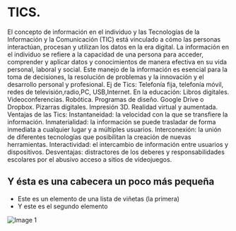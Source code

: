 <!DOCTYPE html>
<html>
<head>
    <title>Tecnologías de la Información y la Comunicación </title>
</head>
<body>
    <h1>TICS.</h1>
    <p>El concepto de información en el individuo y las Tecnologías de la Información y la Comunicación (TIC) está vinculado a cómo las personas interactúan, procesan y utilizan los datos en la era digital. La información en el individuo se refiere a la capacidad de una persona para acceder, comprender y aplicar datos y conocimientos de manera efectiva en su vida personal, laboral y social. Este manejo de la información es esencial para la toma de decisiones, la resolución de problemas y la innovación y el desarrollo personal y profesional.
        Ej de Tics: Telefonía fija, telefonía móvil, redes de televisión,radio,PC, USB,Internet.
        En la educación:                                                                                                                                                         Libros digitales.
Videoconferencias.
Robótica.
Programas de diseño.
Google Drive o Dropbox.
Pizarras digitales.
Impresión 3D.
Realidad virtual y aumentada.
        Ventajas de las Tics: Instantaneidad: la velocidad con la que se transfiere la información.
        Inmaterialidad: la información se puede trasladar de forma inmediata a cualquier lugar y a múltiples usuarios.
        Interconexión: la unión de diferentes tecnologías que posibilitan la creación de nuevas herramientas.
        Interactividad: el intercambio de información entre usuarios y dispositivos.
        Desventajas: distractores de los deberes y responsabilidades escolares por el abusivo acceso a sitios de vídeojuegos.
    </p>
    <h2>Y ésta es una cabecera un poco más pequeña</h2>
             <ul>
                   <li>Este es un elemento de una lista de viñetas (la primera)</li>
                   <li>Y este es el segundo elemento</li>
             </ul>
     <img src="https://www.google.com/url?sa=i&url=https%3A%2F%2Fwww.significados.com%2Ftic%2F&psig=AOvVaw1zHRiEmK7GzuHK-Kfitpib&ust=1730508648558000&source=images&cd=vfe&opi=89978449&ved=0CBQQjRxqFwoTCPjA-5z1uYkDFQAAAAAdAAAAABAE" alt="Image 1">
</body>
</html>
